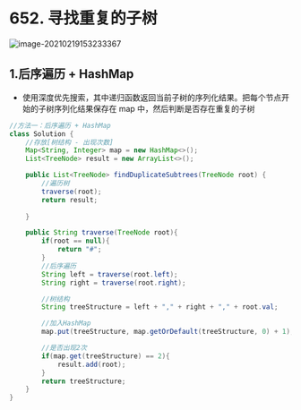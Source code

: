 # 652. 寻找重复的子树

![image-20210219153233367](https://raw.githubusercontent.com/TWDH/Leetcode-From-Zero/pictures/img/image-20210219153233367.png)

## 1.后序遍历 + HashMap

* 使用深度优先搜索，其中递归函数返回当前子树的序列化结果。把每个节点开始的子树序列化结果保存在 map 中，然后判断是否存在重复的子树

```java
//方法一：后序遍历 + HashMap
class Solution {
    //存放[树结构 - 出现次数]
    Map<String, Integer> map = new HashMap<>();
    List<TreeNode> result = new ArrayList<>();

    public List<TreeNode> findDuplicateSubtrees(TreeNode root) {
        //遍历树
        traverse(root);
        return result;
        
    }

    public String traverse(TreeNode root){
        if(root == null){
            return "#";
        }
        //后序遍历
        String left = traverse(root.left);
        String right = traverse(root.right);

        //树结构
        String treeStructure = left + "," + right + "," + root.val;

        //加入HashMap
        map.put(treeStructure, map.getOrDefault(treeStructure, 0) + 1);

        //是否出现2次
        if(map.get(treeStructure) == 2){
            result.add(root);
        }
        return treeStructure;
    }
}
```

